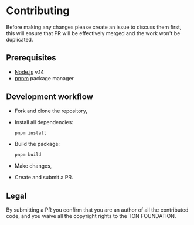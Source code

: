 
# Contributing

Before making any changes please create an issue to
discuss them first, this will ensure that PR will be
effectively merged and the work won't be duplicated.

## Prerequisites

- [Node.js](https://nodejs.org/en/download/) v.14
- [pnpm](https://pnpm.io/) package manager

## Development workflow

- Fork and clone the repository,

- Install all dependencies:
  ```sh
  pnpm install
  ```

- Build the package:
  ```sh
  pnpm build
  ```

- Make changes,

- Create and submit a PR.


## Legal

By submitting a PR you confirm that you are an author of all
the contributed code, and you waive all the copyright rights
to the TON FOUNDATION.
